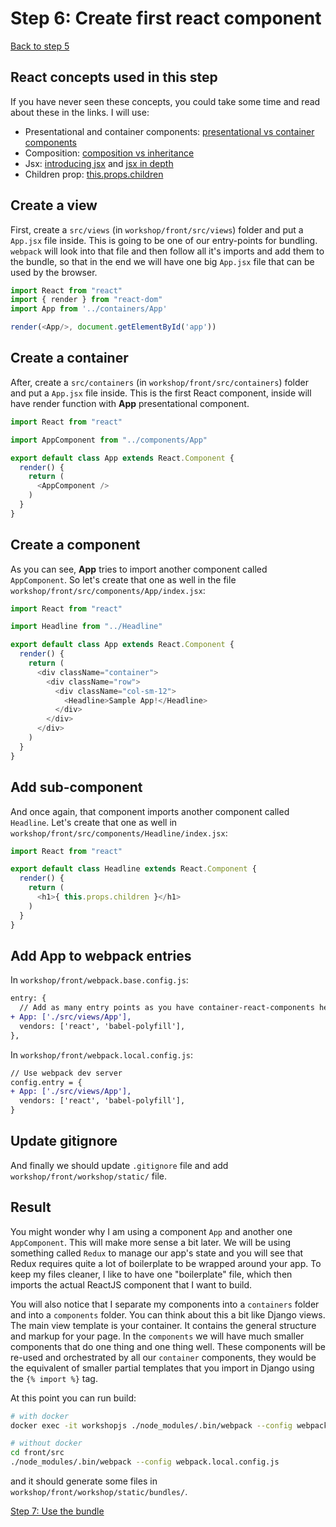 # Step 6: Create first react component

[Back to step 5](https://gitlab.com/FedeG/django-react-workshop/tree/step5_add_django_webpack_loader)

## React concepts used in this step
If you have never seen these concepts, you could take some time and read about these in the links.
I will use:
- Presentational and container components: [presentational vs container components](https://medium.com/@dan_abramov/smart-and-dumb-components-7ca2f9a7c7d0)
- Composition: [composition vs inheritance](https://reactjs.org/docs/composition-vs-inheritance.html)
- Jsx: [introducing jsx](https://reactjs.org/docs/introducing-jsx.html) and [jsx in depth](https://reactjs.org/docs/jsx-in-depth.html)
- Children prop: [this.props.children](https://learn.co/lessons/react-this-props-children)

## Create a view
First, create a `src/views` (in `workshop/front/src/views`) folder and
put a `App.jsx` file inside. This is going to be one of our entry-points for bundling.
`webpack` will look into that file and then follow all it's imports and add them
to the bundle, so that in the end we will have one big `App.jsx` file that can be used by the browser.

```javascript
import React from "react"
import { render } from "react-dom"
import App from '../containers/App'

render(<App/>, document.getElementById('app'))
```

## Create a container
After, create a `src/containers` (in `workshop/front/src/containers`) folder and
put a `App.jsx` file inside. This is the first React component, inside will have render function with **App** presentational component.

```javascript
import React from "react"

import AppComponent from "../components/App"

export default class App extends React.Component {
  render() {
    return (
      <AppComponent />
    )
  }
}
```

## Create a component
As you can see, **App** tries to import another component called
`AppComponent`. So let's create that one as well in the file
`workshop/front/src/components/App/index.jsx`:

```javascript
import React from "react"

import Headline from "../Headline"

export default class App extends React.Component {
  render() {
    return (
      <div className="container">
        <div className="row">
          <div className="col-sm-12">
            <Headline>Sample App!</Headline>
          </div>
        </div>
      </div>
    )
  }
}
```

## Add sub-component
And once again, that component imports another component called `Headline`.
Let's create that one as well in `workshop/front/src/components/Headline/index.jsx`:

```javascript
import React from "react"

export default class Headline extends React.Component {
  render() {
    return (
      <h1>{ this.props.children }</h1>
    )
  }
}
```

## Add App to webpack entries

In `workshop/front/webpack.base.config.js`:
```diff
entry: {
  // Add as many entry points as you have container-react-components here
+ App: ['./src/views/App'],
  vendors: ['react', 'babel-polyfill'],
},
```

In `workshop/front/webpack.local.config.js`:
```diff
// Use webpack dev server
config.entry = {
+ App: ['./src/views/App'],
  vendors: ['react', 'babel-polyfill'],
}
```

## Update gitignore
And finally we should update `.gitignore` file and add `workshop/front/workshop/static/` file.

## Result
You might wonder why I am using a component `App` and another one
`AppComponent`. This will make more sense a bit later. We will be using
something called `Redux` to manage our app's state and you will see that Redux
requires quite a lot of boilerplate to be wrapped around your app. To keep my
files cleaner, I like to have one "boilerplate" file, which then imports the
actual ReactJS component that I want to build.

You will also notice that I separate my components into a `containers` folder
and into a `components` folder. You can think about this a bit like Django
views. The main view template is your container. It contains the general
structure and markup for your page. In the `components` we will have much
smaller components that do one thing and one thing well. These components will
be re-used and orchestrated by all our `container` components, they would be the
equivalent of smaller partial templates that you import in Django using the
`{% import %}` tag.

At this point you can run build:
```bash
# with docker
docker exec -it workshopjs ./node_modules/.bin/webpack --config webpack.local.config.js

# without docker
cd front/src
./node_modules/.bin/webpack --config webpack.local.config.js
```

and it should generate some files in `workshop/front/workshop/static/bundles/`.

[Step 7: Use the bundle](https://gitlab.com/FedeG/django-react-workshop/tree/step7_use_the_bundle)
